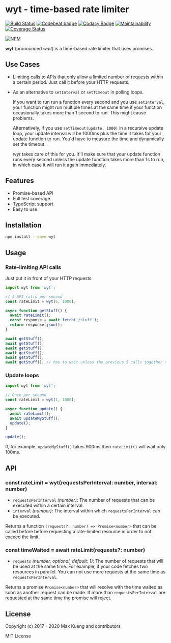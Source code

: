 wyt - time-based rate limiter
=============================

[![Build Status](https://travis-ci.org/maxkueng/wyt.svg)](https://travis-ci.org/maxkueng/wyt)
[![Codebeat badge](https://codebeat.co/badges/af8d6a72-3709-4f59-887f-b30f9b0cce55)](https://codebeat.co/projects/github-com-maxkueng-wyt-master)
[![Codacy Badge](https://api.codacy.com/project/badge/Grade/20ca348079de40a484aee2ebfb4b8fe5)](https://www.codacy.com/app/maxkueng/wyt?utm_source=github.com&amp;utm_medium=referral&amp;utm_content=maxkueng/wyt&amp;utm_campaign=Badge_Grade)
[![Maintainability](https://api.codeclimate.com/v1/badges/306ee5df3480babf4d9d/maintainability)](https://codeclimate.com/github/maxkueng/wyt/maintainability)
[![Coverage Status](https://coveralls.io/repos/maxkueng/wyt/badge.svg?branch=master&service=github)](https://coveralls.io/github/maxkueng/wyt?branch=master)

[![NPM](https://nodei.co/npm/wyt.png)](https://nodei.co/npm/wyt/)

**wyt** (pronounced _wait_) is a time-based rate limiter that uses promises.

## Use Cases

 - Limiting calls to APIs that only allow a limited number of requests within a
   certain period. Just call it before your HTTP requests.

 - As an alternative to `setInterval` or `setTimeout` in polling loops. 

   If you want to run run a function every second and you use `setInterval`, your function might run multiple times at the same time if your function occasionally takes more than 1 second to run. This might cause problems.

   Alternatively, if you use `setTimeout(update, 1000)` in a recursive update loop, your update interval will be 1000ms plus the time it takes for your update function to run. You'd have to measure the time and dynamically set the timeout.

   _wyt_ takes care of this for you. It'll make sure that your update function
   runs every second unless the update function takes more than 1s to run, in
   which case it will run it again immediately.

## Features

 - Promise-based API
 - Full test coverage
 - TypeScript support
 - Easy to use

## Installation

```sh
npm install --save wyt
```

## Usage

### Rate-limiting API calls

Just put it in front of your HTTP requests.

```js
import wyt from 'wyt';

// 5 API calls per second
const rateLimit = wyt(5, 1000);

async function getStuff() {
  await rateLimit();
  const response = await fetch('/stuff');
  return response.json();
}

await getStuff();
await getStuff();
await getStuff();
await getStuff();
await getStuff();
await getStuff(); // has to wait unless the previous 5 calls together took longer than 1000ms
```

### Update loops

```js
import wyt from 'wyt';

// Once per second
const rateLimit = wyt(1, 1000);

async function update() {
  await rateLimit();
  await updateMyStuff();
  update();
}

update();
```

If, for example, `updateMyStuff()` takes 900ms then `rateLimit()` will wait only 100ms.

## API

### const rateLimit = wyt(requestsPerInterval: number, interval: number)

 - `requestsPerInterval` _(number)_: The number of requests that can be
   executed within a certain interval.
 - `interval` _(number)_: The interval within which `requestsPerInterval` can
   be executed.

Returns a function `(requests?: number) => Promise<number>` that can be called
before before requesting a rate-limited resource in order to not exceed the
limit.

### const timeWaited = await rateLimit(requests?: number)

 - `requests` _(number, optional, default: 1)_: The number of requests that
   will be used at the same time. For example, if your code fetches two
   resources in parallel. You can not use more requests at the same time as
   `requestsPerInterval`.

Returns a promise `Promise<number>` that will resolve with the time waited as
soon as another request can be made. If more than `requestsPerInterval` are
requested at the same time the promise will reject.

## License

Copyright (c) 2017 - 2020 Max Kueng and contributors

MIT License

